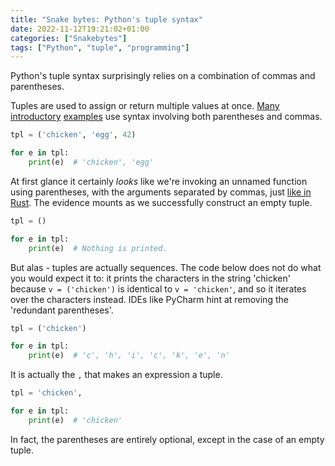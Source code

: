 ```yaml
---
title: "Snake bytes: Python's tuple syntax"
date: 2022-11-12T19:21:02+01:00
categories: ["Snakebytes"]
tags: ["Python", "tuple", "programming"]
---
```


Python's tuple syntax surprisingly relies on a combination of commas and parentheses.

<!--more-->

Tuples are used to assign or return multiple values at once. [Many](https://www.w3schools.com/python/python_tuples.asp) [introductory](https://www.programiz.com/python-programming/tuple) [examples](https://www.programiz.com/python-programming/tuple) use syntax involving
both parentheses and commas.

```python
tpl = ('chicken', 'egg', 42)

for e in tpl:
    print(e)  # 'chicken', 'egg'
```

At first glance it certainly _looks_ like we're invoking an unnamed function using parentheses, with the arguments
separated by commas, just [like in Rust](https://doc.rust-lang.org/rust-by-example/primitives/tuples.html). The evidence
mounts as we successfully construct an empty tuple.

```python
tpl = ()

for e in tpl:
    print(e)  # Nothing is printed.
```

But alas - tuples are actually sequences. The code below does not do what you would expect it to: it prints the
characters in the string 'chicken' because `v = ('chicken')` is identical to `v = 'chicken'`, and so it iterates
over the characters instead. IDEs like PyCharm hint at removing the 'redundant parentheses'.

```python
tpl = ('chicken')

for e in tpl:
    print(e)  # 'c', 'h', 'i', 'c', 'k', 'e', 'n'
```

It is actually the `,` that makes an expression a tuple.

```python
tpl = 'chicken',

for e in tpl:
    print(e)  # 'chicken'
```

In fact, the parentheses are entirely optional, except in the case of an empty tuple.
